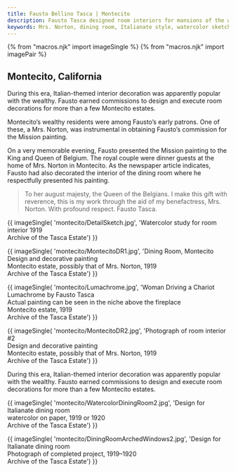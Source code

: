 ```yaml
---
title: Fausto Bellino Tasca | Montecito
description: Fausto Tasca designed room interiors for mansions of the wealthy of Montecito. He also painted intricate designs for the interiors of these estate homes.
keywords: Mrs. Norton, dining room, Italianate style, watercolor sketch
---
```

{% from "macros.njk" import imageSingle %}
{% from "macros.njk" import imagePair %}

## Montecito, California

During this era, Italian-themed interior decoration was apparently popular with the wealthy. Fausto earned commissions to design and execute room decorations for more than a few Montecito estates.

Montecito’s wealthy residents were among Fausto’s early patrons. One of these, a Mrs. Norton, was instrumental in obtaining Fausto’s commission for the Mission painting.

On a very memorable evening, Fausto presented the Mission painting to the King and Queen of Belgium. The royal couple were dinner guests at the home of Mrs. Norton in Montecito. As the newspaper article indicates, Fausto had also decorated the interior of the dining room where he respectfully presented his painting.

<blockquote><p>To her august majesty, the Queen of the Belgians. I make this gift with reverence, this is my work through the aid of my benefactress, Mrs. Norton. With profound respect. Fausto Tasca.</p></blockquote>

{{ imageSingle(
'montecito/DetailSketch.jpg',
'Watercolor study for room interior 1919<br>Archive of the Tasca Estate')
}}

{{ imageSingle(
'montecito/MontecitoDR1.jpg',
'Dining Room, Montecito<br>Design and decorative painting<br>Montecito estate, possibly that of Mrs. Norton, 1919<br>Archive of the Tasca Estate')
}}

{{ imageSingle(
'montecito/Lumachrome.jpg',
'Woman Driving a Chariot<br>Lumachrome by Fausto Tasca<br>Actual painting can be seen in the niche above the fireplace<br>Montecito estate, 1919<br>Archive of the Tasca Estate')
}}

{{ imageSingle(
'montecito/MontecitoDR2.jpg',
'Photograph of room interior #2<br>Design and decorative painting<br>Montecito estate, possibly that of Mrs. Norton, 1919<br>Archive of the Tasca Estate')
}}

During this era, Italian-themed interior decoration was apparently popular with the wealthy. Fausto earned commissions to design and execute room decorations for more than a few Montecito estates.

{{ imageSingle(
'montecito/WatercolorDiningRoom2.jpg',
'Design for Italianate dining room<br>watercolor on paper, 1919 or 1920<br>Archive of the Tasca Estate')
}}

{{ imageSingle(
'montecito/DiningRoomArchedWindows2.jpg',
'Design for Italianate dining room<br>Photograph of completed project, 1919&#8211;1920<br>Archive of the Tasca Estate')
}}
